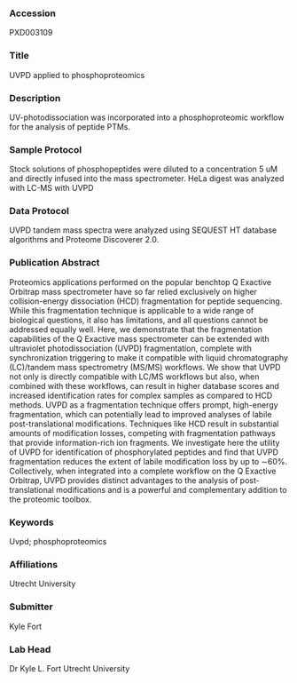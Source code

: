 ### Accession
PXD003109

### Title
UVPD applied to phosphoproteomics

### Description
UV-photodissociation was incorporated into a phosphoproteomic workflow for the analysis of peptide PTMs.

### Sample Protocol
Stock solutions of phosphopeptides were diluted to a concentration 5 uM and directly infused into the mass spectrometer.  HeLa digest was analyzed with LC-MS with UVPD

### Data Protocol
UVPD tandem mass spectra were analyzed using SEQUEST HT database algorithms and Proteome Discoverer 2.0.

### Publication Abstract
Proteomics applications performed on the popular benchtop Q Exactive Orbitrap mass spectrometer have so far relied exclusively on higher collision-energy dissociation (HCD) fragmentation for peptide sequencing. While this fragmentation technique is applicable to a wide range of biological questions, it also has limitations, and all questions cannot be addressed equally well. Here, we demonstrate that the fragmentation capabilities of the Q Exactive mass spectrometer can be extended with ultraviolet photodissociation (UVPD) fragmentation, complete with synchronization triggering to make it compatible with liquid chromatography (LC)/tandem mass spectrometry (MS/MS) workflows. We show that UVPD not only is directly compatible with LC/MS workflows but also, when combined with these workflows, can result in higher database scores and increased identification rates for complex samples as compared to HCD methods. UVPD as a fragmentation technique offers prompt, high-energy fragmentation, which can potentially lead to improved analyses of labile post-translational modifications. Techniques like HCD result in substantial amounts of modification losses, competing with fragmentation pathways that provide information-rich ion fragments. We investigate here the utility of UVPD for identification of phosphorylated peptides and find that UVPD fragmentation reduces the extent of labile modification loss by up to &#x223c;60%. Collectively, when integrated into a complete workflow on the Q Exactive Orbitrap, UVPD provides distinct advantages to the analysis of post-translational modifications and is a powerful and complementary addition to the proteomic toolbox.

### Keywords
Uvpd; phosphoproteomics

### Affiliations
Utrecht University

### Submitter
Kyle Fort

### Lab Head
Dr Kyle L. Fort
Utrecht University


